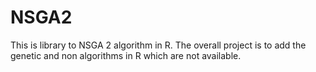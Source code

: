 # NSGA2

This is library to NSGA 2 algorithm in R. The overall project is to add the genetic and non algorithms in R which are not available. 

